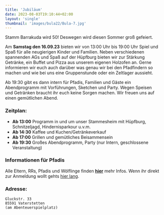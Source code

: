 ```yaml
---
title: 'Jubiläum'
date: 2023-08-03T19:10:44+02:00
layout: 'single'
thumbnail: 'images/bula22/Bula-7.jpg'
---
```


Stamm Barrakuda wird 50! Deswegen wird diesen Sommer groß gefeiert.

Am **Samstag den 16.09.23** bieten wir von 13:00 Uhr bis 19:00 Uhr Spiel und Spaß für alle neugierigen Kinder und Familien. Neben verschiedenen spannenden AGs und Spaß auf der Hüpfburg bieten wir zur Stärkung Getränke, ein Buffet und Pizza aus unserem eigenen Holzofen an. Gerne informieren wir euch auch darüber was genau wir bei den Pfadfindern so machen und wie bei uns eine Gruppenstunde oder ein Zeltlager aussieht.

Ab 19:30 gibt es dann intern für Pfadis, Familien und Gäste ein Abendprogramm mit Vorführungen, Sketchen und Party. Wegen Speisen und Getränken braucht ihr euch keine Sorgen machen. Wir freuen uns auf einen gemütlichen Abend.

### Zeitplan:
* **Ab 13:00** Programm in und um unser Stammesheim mit Hüpfburg, Schnitzeljagd, Hindernisparkour u.v.m.
* **Ab 14:30** Kaffee und Kuchen/Getränkeverkauf
* **Ab 17:00** Grillen und gemütliches Beisammensein
* **Ab 19:30** Großes Abendprogramm, Party (nur Intern, geschlossene Veranstaltung)

### Informationen für Pfadis
Alle Eltern, RRs, Pfadis und Wölflinge finden **[hier](https://cloud.barrakuda.de/s/L6Mf5P7qjFsd7MP)** mehr Infos.
Wenn ihr direkt zur Anmeldung wollt gehts [hier lang](https://cloud.barrakuda.de/apps/forms/s/xJG356cnmjKgkaYanqsKJ7xG).

### Adresse:
```
Gluckstr. 33
85591 Vaterstetten
(am Abenteuerspielplatz)
```
